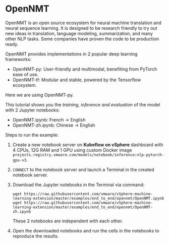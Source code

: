 # OpenNMT

OpenNMT is an open source ecosystem for neural machine translation and neural sequence learning. It is designed to be research friendly to try out new ideas in translation, language modeling, summarization, and many other NLP tasks. Some companies have proven the code to be production ready.

OpenNMT provides implementations in 2 popular deep learning frameworks:

- OpenNMT-py: User-friendly and multimodal, benefiting from PyTorch ease of use.
- OpenNMT-tf: Modular and stable, powered by the Tensorflow ecosystem.

Here we are using OpenNMT-py. 

This tutorial shows you the *training, inference and evaluation* of the model with 2 Jupyter notebooks:

- OpenNMT.ipynb: French -> English
- OpenNMT-zh.ipynb: Chinese -> English

Steps to run the example:

1. Create a new notebook server on **Kubeflow on vSphere** dashboard with 4 CPUs, 12G RAM and 1 GPU using custom Docker image `projects.registry.vmware.com/models/notebook/inference:nlp-pytorch-gpu-v3`. 

2. `CONNECT` to the notebook server and launch a Terminal in the created notebook server.

3. Download the Jupyter notebooks in the Terminal via command: 

   ```shell
   wget https://raw.githubusercontent.com/vmware/vSphere-machine-learning-extension/master/examples/end_to_end/opennmt/OpenNMT.ipynb
   wget https://raw.githubusercontent.com/vmware/vSphere-machine-learning-extension/master/examples/end_to_end/opennmt/OpenNMT-zh.ipynb
   ```

   These 2 notebooks are independent with each other. 

4. Open the downloaded notebooks and run the cells in the notebooks to reproduce the results. 
